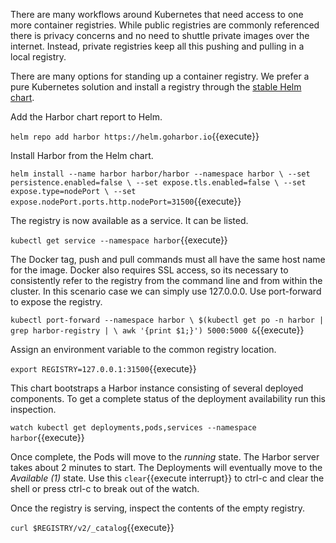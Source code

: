 There are many workflows around Kubernetes that need access to one more container registries. While public registries are commonly referenced there is privacy concerns and no need to shuttle private images over the internet. Instead, private registries keep all this pushing and pulling in a local registry.

There are many options for standing up a container registry. We prefer a pure Kubernetes solution and install a registry through the [stable Helm chart](https://github.com/helm/charts/tree/master/stable/docker-registry#docker-registry-helm-chart).

Add the Harbor chart report to Helm.

`helm repo add harbor https://helm.goharbor.io`{{execute}}

Install Harbor from the Helm chart.

`helm install --name harbor harbor/harbor --namespace harbor \
--set persistence.enabled=false \
--set expose.tls.enabled=false \
--set expose.type=nodePort \
--set expose.nodePort.ports.http.nodePort=31500`{{execute}}

The registry is now available as a service. It can be listed.

`kubectl get service --namespace harbor`{{execute}}

The Docker tag, push and pull commands must all have the same host name for the image. Docker also requires SSL access, so its necessary to consistently refer to the registry from the command line and from within the cluster. In this scenario case we can simply use 127.0.0.0. Use port-forward to expose the registry.

`kubectl port-forward --namespace harbor \
$(kubectl get po -n harbor | grep harbor-registry | \
awk '{print $1;}') 5000:5000 &`{{execute}}

Assign an environment variable to the common registry location.

`export REGISTRY=127.0.0.1:31500`{{execute}}


This chart bootstraps a Harbor instance consisting of several deployed components. To get a complete status of the deployment availability run this inspection.

`watch kubectl get deployments,pods,services --namespace harbor`{{execute}}

Once complete, the Pods will move to the _running_ state. The Harbor server takes about 2 minutes to start. The Deployments will eventually move to the _Available (1)_ state. Use this ```clear```{{execute interrupt}} to ctrl-c and clear the shell or press ctrl-c to break out of the watch.

Once the registry is serving, inspect the contents of the empty registry.

`curl $REGISTRY/v2/_catalog`{{execute}}
